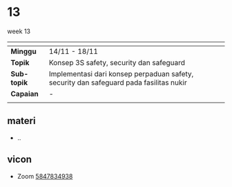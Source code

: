 # 13
week 13

<span> | <span>
:- | :-
**Minggu** | 14/11 - 18/11
**Topik** | Konsep 3S safety, security dan safeguard
**Sub-topik** | Implementasi dari konsep perpaduan safety, security dan safeguard pada fasilitas nukir
**Capaian** | -
||


## materi
+ ..


## vicon
+ Zoom [5847834938](https://itb-ac-id.zoom.us/j/5847834938?pwd=Z2twMXJsc05UbWdtSWNHTys3TmhBQT09)